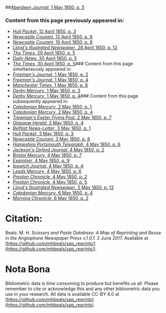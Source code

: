##[*Aberdeen Journal*, 1 May 1850, p. 5](https://mhbeals.github.io/sap_html/Aberdeen-Journal/Aberdeen-Journal-1-May-1850-p-5)

### Content from this page previously appeared in:
+ [*Hull Packet*, 12 April 1850, p. 3](https://mhbeals.github.io/sap_html/Hull-Packet/Hull-Packet-12-April-1850-p-3)
+ [*Newcastle Courant*, 12 April 1850, p. 8](https://mhbeals.github.io/sap_html/Newcastle-Courant/Newcastle-Courant-12-April-1850-p-8)
+ [*Newcastle Courant*, 19 April 1850, p. 8](https://mhbeals.github.io/sap_html/Newcastle-Courant/Newcastle-Courant-19-April-1850-p-8)
+ [*Lloyd's Illustrated Newspaper*, 28 April 1850, p. 12](https://mhbeals.github.io/sap_html/Lloyd's-Illustrated-Newspaper/Lloyd's-Illustrated-Newspaper-28-April-1850-p-12)
+ [*The Times*, 29 April 1850, p. 5](https://mhbeals.github.io/sap_html/The-Times/The-Times-29-April-1850-p-5)
+ [*Daily News*, 30 April 1850, p. 5](https://mhbeals.github.io/sap_html/Daily-News/Daily-News-30-April-1850-p-5)
+ [*The Times*, 30 April 1850, p. 5](https://mhbeals.github.io/sap_html/The-Times/The-Times-30-April-1850-p-5)### Content from this page simeltaneously appeared in:
+ [*Freeman's Journal*, 1 May 1850, p. 2](https://mhbeals.github.io/sap_html/Freeman's-Journal/Freeman's-Journal-1-May-1850-p-2)
+ [*Freeman's Journal*, 1 May 1850, p. 4](https://mhbeals.github.io/sap_html/Freeman's-Journal/Freeman's-Journal-1-May-1850-p-4)
+ [*Manchester Times*, 1 May 1850, p. 8](https://mhbeals.github.io/sap_html/Manchester-Times/Manchester-Times-1-May-1850-p-8)
+ [*Derby Mercury*, 1 May 1850, p. 3](https://mhbeals.github.io/sap_html/Derby-Mercury/Derby-Mercury-1-May-1850-p-3)
+ [*Derby Mercury*, 1 May 1850, p. 4](https://mhbeals.github.io/sap_html/Derby-Mercury/Derby-Mercury-1-May-1850-p-4)### Content from this page subsequently appeared in:
+ [*Caledonian Mercury*, 2 May 1850, p. 1](https://mhbeals.github.io/sap_html/Caledonian-Mercury/Caledonian-Mercury-2-May-1850-p-1)
+ [*Caledonian Mercury*, 2 May 1850, p. 4](https://mhbeals.github.io/sap_html/Caledonian-Mercury/Caledonian-Mercury-2-May-1850-p-4)
+ [*Trewman's Exeter Flying Post*, 2 May 1850, p. 7](https://mhbeals.github.io/sap_html/Trewman's-Exeter-Flying-Post/Trewman's-Exeter-Flying-Post-2-May-1850-p-7)
+ [*Glasgow Herald*, 3 May 1850, p. 4](https://mhbeals.github.io/sap_html/Glasgow-Herald/Glasgow-Herald-3-May-1850-p-4)
+ [*Belfast News-Letter*, 3 May 1850, p. 1](https://mhbeals.github.io/sap_html/Belfast-News-Letter/Belfast-News-Letter-3-May-1850-p-1)
+ [*Hull Packet*, 3 May 1850, p. 3](https://mhbeals.github.io/sap_html/Hull-Packet/Hull-Packet-3-May-1850-p-3)
+ [*Newcastle Courant*, 3 May 1850, p. 8](https://mhbeals.github.io/sap_html/Newcastle-Courant/Newcastle-Courant-3-May-1850-p-8)
+ [*Hampshire Portsmouth Telegraph*, 4 May 1850, p. 6](https://mhbeals.github.io/sap_html/Hampshire-Portsmouth-Telegraph/Hampshire-Portsmouth-Telegraph-4-May-1850-p-6)
+ [*Jackson's Oxford Journal*, 4 May 1850, p. 2](https://mhbeals.github.io/sap_html/Jackson's-Oxford-Journal/Jackson's-Oxford-Journal-4-May-1850-p-2)
+ [*Bristol Mercury*, 4 May 1850, p. 7](https://mhbeals.github.io/sap_html/Bristol-Mercury/Bristol-Mercury-4-May-1850-p-7)
+ [*Examiner*, 4 May 1850, p. 9](https://mhbeals.github.io/sap_html/Examiner/Examiner-4-May-1850-p-9)
+ [*Ipswich Journal*, 4 May 1850, p. 4](https://mhbeals.github.io/sap_html/Ipswich-Journal/Ipswich-Journal-4-May-1850-p-4)
+ [*Leeds Mercury*, 4 May 1850, p. 6](https://mhbeals.github.io/sap_html/Leeds-Mercury/Leeds-Mercury-4-May-1850-p-6)
+ [*Preston Chronicle*, 4 May 1850, p. 2](https://mhbeals.github.io/sap_html/Preston-Chronicle/Preston-Chronicle-4-May-1850-p-2)
+ [*Preston Chronicle*, 4 May 1850, p. 5](https://mhbeals.github.io/sap_html/Preston-Chronicle/Preston-Chronicle-4-May-1850-p-5)
+ [*Lloyd's Illustrated Newspaper*, 5 May 1850, p. 12](https://mhbeals.github.io/sap_html/Lloyd's-Illustrated-Newspaper/Lloyd's-Illustrated-Newspaper-5-May-1850-p-12)
+ [*Caledonian Mercury*, 6 May 1850, p. 4](https://mhbeals.github.io/sap_html/Caledonian-Mercury/Caledonian-Mercury-6-May-1850-p-4)
+ [*Morning Chronicle*, 6 May 1850, p. 2](https://mhbeals.github.io/sap_html/Morning-Chronicle/Morning-Chronicle-6-May-1850-p-2)
                    
# Citation: 

Beals. M. H. *Scissors and Paste Database: A Map of Reprinting and Reuse in the Anglophone Newspaper Press v.1.0.1.* 2 June 2017. Available at [https://github.com/mhbeals/sap_reprints/](https://github.com/mhbeals/sap_reprints/). 
                    
# Nota Bona

Bibliometric data is time consuming to produce but benefits us all. Please remember to cite or acknowledge this and any other bibliometric data you use in your research. All data is available CC-BY 4.0 at [https://github.com/mhbeals/sap_reprints](https://github.com/mhbeals/sap_reprints)